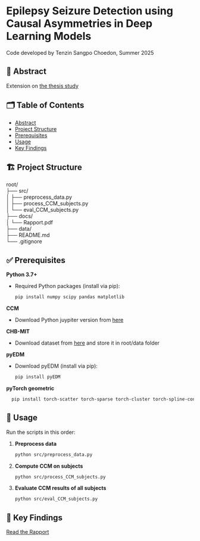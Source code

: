 # Epilepsy Seizure Detection using Causal Asymmetries in Deep Learning Models
Code developed by Tenzin Sangpo Choedon, Summer 2025

## 📄 Abstract
Extension on [the thesis study](https://github.com/sappoPrivy/Causal_asymmetries_in_epilepsy_using_CCM)

## 🗂️ Table of Contents

- [Abstract](#-abstract)
- [Project Structure](#-project-structure)
- [Prerequisites](#-prerequisites)
- [Usage](#-usage)
- [Key Findings](#-key-findings)

## 🏗️ Project Structure

root/  
├── src/  
│   ├── preprocess_data.py  
│   ├── process_CCM_subjects.py  
│   └── eval_CCM_subjects.py  
├── docs/  
│   └── Rapport.pdf  
├── data/    
├── README.md  
└── .gitignore  

## ✅ Prerequisites

**Python 3.7+**  
- Required Python packages (install via pip):  
  ```bash
  pip install numpy scipy pandas matplotlib
  ```
**CCM**  
- Download Python juypiter version from [here](https://phdinds-aim.github.io/time_series_handbook/06_ConvergentCrossMappingandSugiharaCausality/ccm_sugihara.html#introduction)

**CHB-MIT**
- Download dataset from [here](https://physionet.org/content/chbmit/1.0.0/#files-panel) and store it in root/data folder 

**pyEDM**
- Download pyEDM (install via pip):
  ```bash
  pip install pyEDM
  ```
**pyTorch geometric**
```bash
  pip install torch-scatter torch-sparse torch-cluster torch-spline-conv torch-geometric
```

## 🚀 Usage

Run the scripts in this order:

1. **Preprocess data**  
   ```bash
   python src/preprocess_data.py
   ```
2. **Compute CCM on subjects**  
   ```bash
   python src/process_CCM_subjects.py
   ```
3. **Evaluate CCM results of all subjects**  
   ```bash
   python src/eval_CCM_subjects.py
   ```

## 📘 Key Findings
[Read the Rapport](docs/Rapport.pdf)

<!--
<p align="center">
  <img src="docs/Overall-asymmetry-index-distribution.png" alt="Overall Asymmetry Index Distribution" width="100%"/>
</p>

<p align="center">
  <img src="docs/Overall-asymmetry-channel-freqs.png" alt="Overall Asymmetry Channel Frequencies" width="100%"/>
</p>
-->
